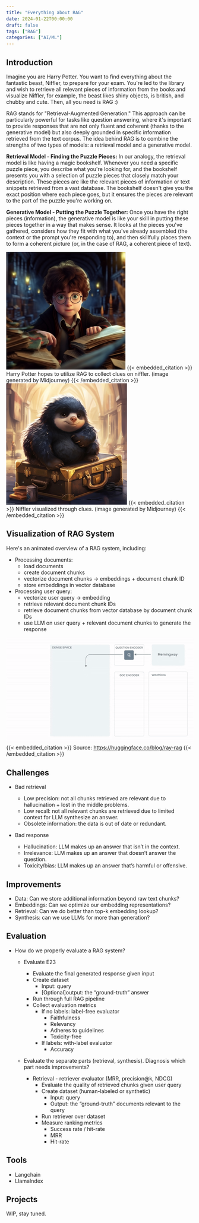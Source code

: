 ```yaml
---
title: "Everything about RAG"
date: 2024-01-22T00:00:00
draft: false
tags: ["RAG"]
categories: ["AI/ML"]
---
```


## Introduction
Imagine you are Harry Potter. You want to find everything about the fantastic beast, Niffler, to prepare for your exam. You're led to the library and wish to retrieve all relevant pieces of information from the books and visualize Niffler, for example, the beast likes shiny objects, is british, and chubby and cute. Then, all you need is RAG :)

RAG stands for "Retrieval-Augmented Generation." This approach can be particularly powerful for tasks like question answering, where it's important to provide responses that are not only fluent and coherent (thanks to the generative model) but also deeply grounded in specific information retrieved from the text corpus. The idea behind RAG is to combine the strengths of two types of models: a retrieval model and a generative model.

**Retrieval Model - Finding the Puzzle Pieces:** In our analogy, the retrieval model is like having a magic bookshelf. Whenever you need a specific puzzle piece, you describe what you're looking for, and the bookshelf presents you with a selection of puzzle pieces that closely match your description. These pieces are like the relevant pieces of information or text snippets retrieved from a vast database. The bookshelf doesn't give you the exact position where each piece goes, but it ensures the pieces are relevant to the part of the puzzle you're working on.

**Generative Model - Putting the Puzzle Together:** Once you have the right pieces (information), the generative model is like your skill in putting these pieces together in a way that makes sense. It looks at the pieces you've gathered, considers how they fit with what you've already assembled (the context or the prompt you're responding to), and then skillfully places them to form a coherent picture (or, in the case of RAG, a coherent piece of text).



![harry_potter](images/harry_potter.png#center)
{{< embedded_citation >}}
Harry Potter hopes to utilize RAG to collect clues on niffler. (image generated by Midjourney)
{{< /embedded_citation >}}
![niffler](images/niffler.png#center)
{{< embedded_citation >}}
Niffler visualized through clues. (image generated by Midjourney)
{{< /embedded_citation >}}


## Visualization of RAG System
Here's an animated overview of a RAG system, including:
- Processing documents: 
  - load documents
  - create document chunks
  - vectorize document chunks -> embeddings + document chunk ID
  - store embeddings in vector database
- Processing user query: 
  - vectorize user query -> embedding
  - retrieve relevant document chunk IDs
  - retrieve document chunks from vector database by document chunk IDs
  - use LLM on user query + relevant document chunks to generate the response

![rag](images/rag_gif.gif#center)
{{< embedded_citation >}} Source: https://huggingface.co/blog/ray-rag {{< /embedded_citation >}}

## Challenges
- Bad retrieval
  - Low precision: not all chunks retrieved are relevant due to hallucination + lost in the middle problems.
  - Low recall: not all relevant chunks are retrieved due to limited context for LLM synthesize an answer.
  - Obsolete information: the data is out of date or redundant.

- Bad response
  - Hallucination: LLM makes up an answer that isn’t in the context.
  - Irrelevance: LLM makes up an answer that doesn’t answer the question.
  - Toxicity/bias: LLM makes up an answer that’s harmful or offensive.


## Improvements
- Data: Can we store additional information beyond raw text chunks?
- Embeddings: Can we optimize our embedding representations?
- Retrieval: Can we do better than top-k embedding lookup?
- Synthesis: can we use LLMs for more than generation?

## Evaluation
- How do we properly evaluate a RAG system?
  - Evaluate E23
    - Evaluate the final generated response given input
    - Create dataset 
      - Input: query
      - [Optional]output: the “ground-truth” answer
    - Run through full RAG pipeline
    - Collect evaluation metrics
      - If no labels: label-free evaluator
        - Faithfulness
        - Relevancy
        - Adheres to guidelines
        - Toxicity-free
      - If labels: with-label evaluator
        - Accuracy

  - Evaluate the separate parts (retrieval, synthesis). Diagnosis which part needs improvements? 
    - Retrieval - retriever evaluator (MRR, precision@k, NDCG)
      - Evaluate the quality of retrieved chunks given user query
      - Create dataset (human-labeled or synthetic)
        - Input: query
        - Output: the “ground-truth” documents relevant to the query
      - Run retriever over dataset
      - Measure ranking metrics
        - Success rate / hit-rate
        - MRR
        - Hit-rate

## Tools
- Langchain
- LlamaIndex

## Projects
WIP, stay tuned.